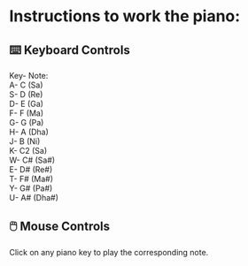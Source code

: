 # Instructions to work the piano:
## ⌨️ Keyboard Controls
Key- Note:  
A- C (Sa)  
S- D (Re)  
D- E (Ga)  
F- F (Ma)  
G- G (Pa)  
H- A (Dha)  
J- B (Ni)  
K- C2 (Sa)  
W- C# (Sa#)  
E- D# (Re#)  
T- F# (Ma#)  
Y- G# (Pa#)  
U- A# (Dha#)  
## 🖱️ Mouse Controls
Click on any piano key to play the corresponding note.
